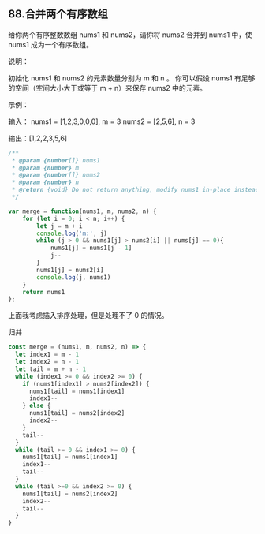 ## 88.合并两个有序数组


给你两个有序整数数组 nums1 和 nums2，请你将 nums2 合并到 nums1 中，使 nums1 成为一个有序数组。

 

说明：

初始化 nums1 和 nums2 的元素数量分别为 m 和 n 。
你可以假设 nums1 有足够的空间（空间大小大于或等于 m + n）来保存 nums2 中的元素。
 

示例：

输入：
nums1 = [1,2,3,0,0,0], m = 3
nums2 = [2,5,6],       n = 3

输出：[1,2,2,3,5,6]


```js
/**
 * @param {number[]} nums1
 * @param {number} m
 * @param {number[]} nums2
 * @param {number} n
 * @return {void} Do not return anything, modify nums1 in-place instead.
 */

var merge = function(nums1, m, nums2, n) {
    for (let i = 0; i < n; i++) {
        let j = m + i
        console.log('m:', j)
        while (j > 0 && nums1[j] > nums2[i] || nums[j] == 0){
            nums1[j] = nums1[j - 1]
            j--
        }
        nums1[j] = nums2[i]
        console.log(j, nums1)
    }
    return nums1
};
```

上面我考虑插入排序处理，但是处理不了 0 的情况。

归并
```js
const merge = (nums1, m, nums2, n) => {
  let index1 = m - 1
  let index2 = n - 1
  let tail = m + n - 1
  while (index1 >= 0 && index2 >= 0) {
    if (nums1[index1] > nums2[index2]) {
      nums1[tail] = nums1[index1]
      index1--
    } else {
      nums1[tail] = nums2[index2]
      index2--
    }
    tail--
  }
  while (tail >= 0 && index1 >= 0) {
    nums1[tail] = nums1[index1]
    index1--
    tail--
  }
  while (tail >=0 && index2 >= 0) {
    nums1[tail] = nums2[index2]
    index2--
    tail--
  }
}
```

